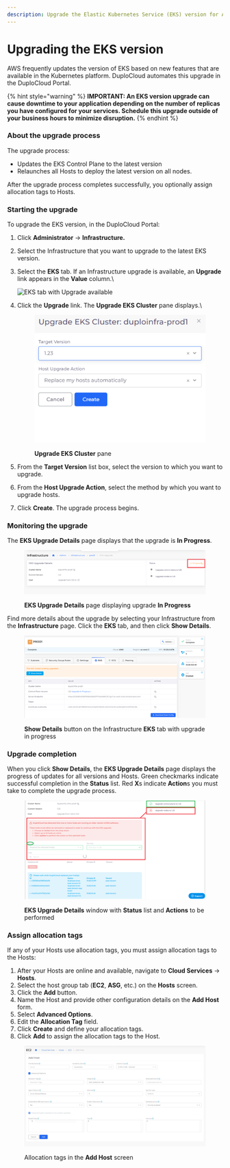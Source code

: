```yaml
---
description: Upgrade the Elastic Kubernetes Service (EKS) version for AWS
---
```


# Upgrading the EKS version

AWS frequently updates the version of EKS based on new features that are available in the Kubernetes platform. DuploCloud automates this upgrade in the DuploCloud Portal.

{% hint style="warning" %}
**IMPORTANT: An EKS version upgrade can cause downtime to your application depending on the number of replicas you have configured for your services. Schedule this upgrade outside of your business hours to minimize disruption.**
{% endhint %}

### About the upgrade process

The upgrade process:

* Updates the EKS Control Plane to the latest version
* Relaunches all Hosts to deploy the latest version on all nodes.

After the upgrade process completes successfully, you optionally assign allocation tags to Hosts.

### Starting the upgrade&#x20;

To upgrade the EKS version, in the DuploCloud Portal:&#x20;

1. Click **Administrator** -> **Infrastructure.**
2. Select the Infrastructure that you want to upgrade to the latest EKS version.
3.  Select the **EKS** tab. If an Infrastructure upgrade is available, an **Upgrade** link appears in the **Value** column.\


    ![EKS tab with Upgrade available](<../../../../.gitbook/assets/AWS\_EKS\_Upgrade0 (1).png>)
4.  Click the **Upgrade** link. The **Upgrade EKS Cluster** pane displays.\


    <div align="left">

    <figure><img src="../../../../.gitbook/assets/AWS_EKS_Upgrade1.png" alt=""><figcaption><p><strong>Upgrade EKS Cluster</strong> pane</p></figcaption></figure>

    </div>
5. From the **Target Version** list box, select the version to which you want to upgrade.&#x20;
6. From the **Host Upgrade Action**, select the method by which you want to upgrade hosts.
7. Click **Create**. The upgrade process begins.

### Monitoring the upgrade&#x20;

The **EKS Upgrade Details** page displays that the upgrade is **In Progress**.

<figure><img src="../../../../.gitbook/assets/AWS_EKS_Upgrade2 (1).png" alt=""><figcaption><p><strong>EKS Upgrade Details</strong> page displaying upgrade <strong>In Progress</strong></p></figcaption></figure>

Find more details about the upgrade by selecting your Infrastructure from the **Infrastructure** page. Click the **EKS** tab, and then click **Show Details**.&#x20;

<figure><img src="../../../../.gitbook/assets/AWS_EKS_Upgrade3.png" alt=""><figcaption><p><strong>Show Details</strong> button on the Infrastructure <strong>EKS</strong> tab with upgrade in progress</p></figcaption></figure>

### Upgrade completion

When you click **Show Details**, the **EKS Upgrade Details** page displays the progress of updates for all versions and Hosts. Green checkmarks indicate successful completion in the **Status** list. Red **X**s indicate **Action**s you must take to complete the upgrade process.

<figure><img src="../../../../.gitbook/assets/AWS_EKS_Upgrade4.png" alt=""><figcaption><p><strong>EKS Upgrade Details</strong> window with <strong>Status</strong> list and <strong>Actions</strong> to be performed </p></figcaption></figure>

### Assign allocation tags

If any of your Hosts use allocation tags, you must assign allocation tags to the Hosts:

1. After your Hosts are online and available, navigate to **Cloud Services** -> **Hosts**.
2. Select the host group tab (**EC2**, **ASG**, etc.) on the **Hosts** screen.&#x20;
3. Click the **Add** button.
4. Name the Host and provide other configuration details on the **Add Host** form.
5. Select **Advanced Options**.
6. Edit the **Allocation Tag** field.&#x20;
7. Click **Create** and define your allocation tags.
8. Click **Add** to assign the allocation tags to the Host.

<figure><img src="../../../../.gitbook/assets/screenshot-nimbusweb.me-2024.02.18-12_29_01.png" alt=""><figcaption><p>Allocation tags in the <strong>Add Host</strong> screen</p></figcaption></figure>

&#x20;                             &#x20;
